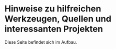 # Hinweise zu hilfreichen Werkzeugen, Quellen und interessanten Projekten
 
Diese Seite befindet sich im Aufbau.